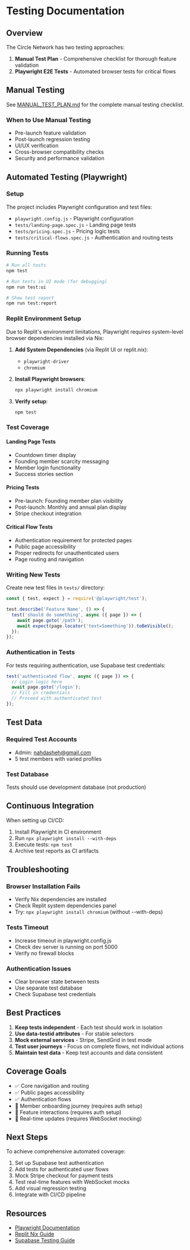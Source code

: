 # Testing Documentation

## Overview

The Circle Network has two testing approaches:

1. **Manual Test Plan** - Comprehensive checklist for thorough feature validation
2. **Playwright E2E Tests** - Automated browser tests for critical flows

## Manual Testing

See [MANUAL_TEST_PLAN.md](./MANUAL_TEST_PLAN.md) for the complete manual testing checklist.

### When to Use Manual Testing
- Pre-launch feature validation
- Post-launch regression testing  
- UI/UX verification
- Cross-browser compatibility checks
- Security and performance validation

## Automated Testing (Playwright)

### Setup

The project includes Playwright configuration and test files:

- `playwright.config.js` - Playwright configuration
- `tests/landing-page.spec.js` - Landing page tests
- `tests/pricing.spec.js` - Pricing logic tests
- `tests/critical-flows.spec.js` - Authentication and routing tests

### Running Tests

```bash
# Run all tests
npm test

# Run tests in UI mode (for debugging)
npm run test:ui

# Show test report
npm run test:report
```

### Replit Environment Setup

Due to Replit's environment limitations, Playwright requires system-level browser dependencies installed via Nix:

1. **Add System Dependencies** (via Replit UI or replit.nix):
   - `playwright-driver`
   - `chromium`

2. **Install Playwright browsers**:
   ```bash
   npx playwright install chromium
   ```

3. **Verify setup**:
   ```bash
   npm test
   ```

### Test Coverage

#### Landing Page Tests
- Countdown timer display
- Founding member scarcity messaging
- Member login functionality
- Success stories section

#### Pricing Tests
- Pre-launch: Founding member plan visibility
- Post-launch: Monthly and annual plan display
- Stripe checkout integration

#### Critical Flow Tests
- Authentication requirement for protected pages
- Public page accessibility
- Proper redirects for unauthenticated users
- Page routing and navigation

### Writing New Tests

Create new test files in `tests/` directory:

```javascript
const { test, expect } = require('@playwright/test');

test.describe('Feature Name', () => {
  test('should do something', async ({ page }) => {
    await page.goto('/path');
    await expect(page.locator('text=Something')).toBeVisible();
  });
});
```

### Authentication in Tests

For tests requiring authentication, use Supabase test credentials:

```javascript
test('authenticated flow', async ({ page }) => {
  // Login logic here
  await page.goto('/login');
  // Fill in credentials
  // Proceed with authenticated test
});
```

## Test Data

### Required Test Accounts
- Admin: nahdasheh@gmail.com
- 5 test members with varied profiles

### Test Database
Tests should use development database (not production)

## Continuous Integration

When setting up CI/CD:

1. Install Playwright in CI environment
2. Run `npx playwright install --with-deps`
3. Execute tests: `npm test`
4. Archive test reports as CI artifacts

## Troubleshooting

### Browser Installation Fails
- Verify Nix dependencies are installed
- Check Replit system dependencies panel
- Try: `npx playwright install chromium` (without --with-deps)

### Tests Timeout
- Increase timeout in playwright.config.js
- Check dev server is running on port 5000
- Verify no firewall blocks

### Authentication Issues
- Clear browser state between tests
- Use separate test database
- Check Supabase test credentials

## Best Practices

1. **Keep tests independent** - Each test should work in isolation
2. **Use data-testid attributes** - For stable selectors
3. **Mock external services** - Stripe, SendGrid in test mode
4. **Test user journeys** - Focus on complete flows, not individual actions
5. **Maintain test data** - Keep test accounts and data consistent

## Coverage Goals

- ✅ Core navigation and routing
- ✅ Public pages accessibility
- ✅ Authentication flows
- 🔄 Member onboarding journey (requires auth setup)
- 🔄 Feature interactions (requires auth setup)
- 🔄 Real-time updates (requires WebSocket mocking)

## Next Steps

To achieve comprehensive automated coverage:

1. Set up Supabase test authentication
2. Add tests for authenticated user flows
3. Mock Stripe checkout for payment tests
4. Test real-time features with WebSocket mocks
5. Add visual regression testing
6. Integrate with CI/CD pipeline

## Resources

- [Playwright Documentation](https://playwright.dev)
- [Replit Nix Guide](https://docs.replit.com/replit-workspace/dependency-management)
- [Supabase Testing Guide](https://supabase.com/docs/guides/auth/testing)
